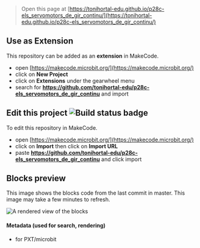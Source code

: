 
> Open this page at [https://tonihortal-edu.github.io/p28c-els_servomotors_de_gir_continu/](https://tonihortal-edu.github.io/p28c-els_servomotors_de_gir_continu/)

## Use as Extension

This repository can be added as an **extension** in MakeCode.

* open [https://makecode.microbit.org/](https://makecode.microbit.org/)
* click on **New Project**
* click on **Extensions** under the gearwheel menu
* search for **https://github.com/tonihortal-edu/p28c-els_servomotors_de_gir_continu** and import

## Edit this project ![Build status badge](https://github.com/tonihortal-edu/p28c-els_servomotors_de_gir_continu/workflows/MakeCode/badge.svg)

To edit this repository in MakeCode.

* open [https://makecode.microbit.org/](https://makecode.microbit.org/)
* click on **Import** then click on **Import URL**
* paste **https://github.com/tonihortal-edu/p28c-els_servomotors_de_gir_continu** and click import

## Blocks preview

This image shows the blocks code from the last commit in master.
This image may take a few minutes to refresh.

![A rendered view of the blocks](https://github.com/tonihortal-edu/p28c-els_servomotors_de_gir_continu/raw/master/.github/makecode/blocks.png)

#### Metadata (used for search, rendering)

* for PXT/microbit
<script src="https://makecode.com/gh-pages-embed.js"></script><script>makeCodeRender("{{ site.makecode.home_url }}", "{{ site.github.owner_name }}/{{ site.github.repository_name }}");</script>
